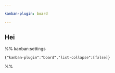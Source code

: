 ```yaml
---

kanban-plugin: board

---
```


## Hei





%% kanban:settings
```
{"kanban-plugin":"board","list-collapse":[false]}
```
%%